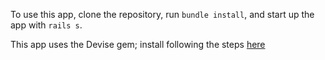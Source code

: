 To use this app, clone the repository, run `bundle install`, and start up the app with `rails s`. 

This app uses the Devise gem; install following the steps [here](https://github.com/plataformatec/devise)